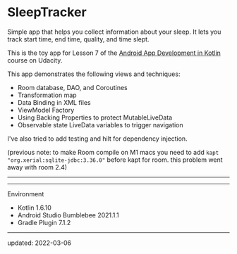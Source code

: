 # SleepTracker

Simple app that helps you collect information about your sleep. It lets you track start time, end time, quality, and time slept.

This is the toy app for Lesson 7 of the [Android App Development in Kotlin] course on Udacity.

This app demonstrates the following views and techniques:
- Room database, DAO, and Coroutines
- Transformation map
- Data Binding in XML files
- ViewModel Factory
- Using Backing Properties to protect MutableLiveData
- Observable state LiveData variables to trigger navigation

I've also tried to add testing and hilt for dependency injection.

(previous note: to make Room compile on M1 macs you need to add `kapt "org.xerial:sqlite-jdbc:3.36.0"` before kapt for room. this problem went away with room 2.4)

----

[Android App Development in Kotlin]: https://www.udacity.com/course/developing-android-apps-with-kotlin--ud9012

----

Environment

- Kotlin 1.6.10
- Android Studio Bumblebee 2021.1.1
- Gradle Plugin 7.1.2

----

updated: 2022-03-06